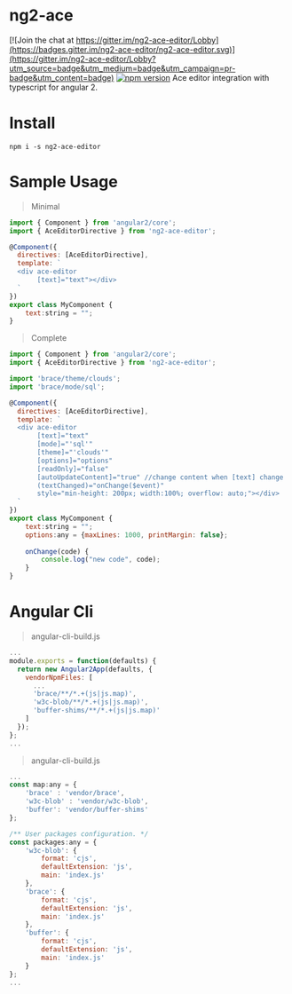 # ng2-ace

[![Join the chat at https://gitter.im/ng2-ace-editor/Lobby](https://badges.gitter.im/ng2-ace-editor/ng2-ace-editor.svg)](https://gitter.im/ng2-ace-editor/Lobby?utm_source=badge&utm_medium=badge&utm_campaign=pr-badge&utm_content=badge)
[![npm version](https://badge.fury.io/js/ng2-ace-editor.svg)](https://badge.fury.io/js/ng2-ace-editor)
Ace editor integration with typescript for angular 2.

# Install
`npm i -s ng2-ace-editor`

# Sample Usage

> Minimal

```js
import { Component } from 'angular2/core';
import { AceEditorDirective } from 'ng2-ace-editor';

@Component({
  directives: [AceEditorDirective],
  template: `
  <div ace-editor
       [text]="text"></div>
  `
})
export class MyComponent {
    text:string = "";
}
```

> Complete

```js
import { Component } from 'angular2/core';
import { AceEditorDirective } from 'ng2-ace-editor';

import 'brace/theme/clouds';
import 'brace/mode/sql';

@Component({
  directives: [AceEditorDirective],
  template: `
  <div ace-editor
       [text]="text"
       [mode]="'sql'"
       [theme]="'clouds'"
       [options]="options"
       [readOnly]="false"
       [autoUpdateContent]="true" //change content when [text] change
       (textChanged)="onChange($event)"
       style="min-height: 200px; width:100%; overflow: auto;"></div>
  `
})
export class MyComponent {
    text:string = "";
    options:any = {maxLines: 1000, printMargin: false};
    
    onChange(code) {
        console.log("new code", code);
    }
}
```

# Angular Cli
> angular-cli-build.js

```js
... 
module.exports = function(defaults) {
  return new Angular2App(defaults, {
    vendorNpmFiles: [
      ...
      'brace/**/*.+(js|js.map)',
      'w3c-blob/**/*.+(js|js.map)',
      'buffer-shims/**/*.+(js|js.map)'
    ]
  });
};
...
```

> angular-cli-build.js

```js
... 
const map:any = {
    'brace' : 'vendor/brace',
    'w3c-blob' : 'vendor/w3c-blob',
    'buffer': 'vendor/buffer-shims'
};

/** User packages configuration. */
const packages:any = {
    'w3c-blob': {
        format: 'cjs',
        defaultExtension: 'js',
        main: 'index.js'
    },
    'brace': {
        format: 'cjs',
        defaultExtension: 'js',
        main: 'index.js'
    },
    'buffer': {
        format: 'cjs',
        defaultExtension: 'js',
        main: 'index.js'
    }
};
...
```


